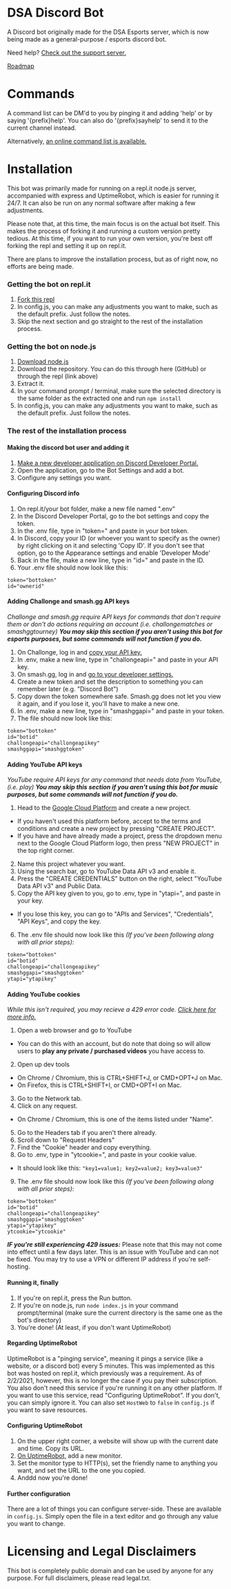 # DSA Discord Bot
A Discord bot originally made for the DSA Esports server, which is now being made as a general-purpose / esports discord bot.

Need help? [Check out the support server.](https://discord.gg/Nfkdm6vnbD)

[Roadmap](https://trello.com/b/1nwmnqVx/dsa-bot-roadmap)

# Commands
A command list can be DM'd to you by pinging it and adding 'help' or by saying '{prefix}help'. You can also do '{prefix}sayhelp' to send it to the current channel instead.

Alternatively, [an online command list is available.](http://ggtylerr.dev/dsabot/commands)

# Installation
This bot was primarily made for running on a repl.it node.js server, accompanied with express and UptimeRobot, which is easier for running it 24/7. It can also be run on any normal software after making a few adjustments.

Please note that, at this time, the main focus is on the actual bot itself. This makes the process of forking it and running a custom version pretty tedious. At this time, if you want to run your own version, you're best off forking the repl and setting it up on repl.it.

There are plans to improve the installation process, but as of right now, no efforts are being made.

### Getting the bot on repl.it
1. [Fork this repl](https://repl.it/@TylerFlowers/DSA-Disc-Bot)
2. In config.js, you can make any adjustments you want to make, such as the default prefix. Just follow the notes.
3. Skip the next section and go straight to the rest of the installation process.

### Getting the bot on node.js
1. [Download node.js](https://nodejs.org/en/)
2. Download the repository. You can do this through here (GitHub) or through the repl (link above)
3. Extract it.
4. In your command prompt / terminal, make sure the selected directory is the same folder as the extracted one and run `npm install`
5. In config.js, you can make any adjustments you want to make, such as the default prefix. Just follow the notes.

### The rest of the installation process
#### Making the discord bot user and adding it
1. [Make a new developer application on Discord Developer Portal.](https://discordapp.com/developers/applications)
2. Open the application, go to the Bot Settings and add a bot.
3. Configure any settings you want.

#### Configuring Discord info
1. On repl.it/your bot folder, make a new file named ".env"
2. In the Discord Developer Portal, go to the bot settings and copy the token.
3. In the .env file, type in "token=" and paste in your bot token.
4. In Discord, copy your ID (or whoever you want to specify as the owner) by right clicking on it and selecting 'Copy ID'. If you don't see that option, go to the Appearance settings and enable 'Developer Mode'
5. Back in the file, make a new line, type in "id=" and paste in the ID.
6. Your .env file should now look like this:
```
token="bottoken"
id="ownerid"
```

#### Adding Challonge and smash.gg API keys
*Challonge and smash.gg require API keys for commands that don't require them or don't do actions requiring an account (i.e. challongematches or smashggtourney)*
**_You may skip this section if you aren't using this bot for esports purposes, but some commands will not function if you do._**

1. On Challonge, log in and [copy your API key.](https://challonge.com/settings/developer)
2. In .env, make a new line, type in "challongeapi=" and paste in your API key.
3. On smash.gg, log in and [go to your developer settings.](https://smash.gg/admin/user/a4829083/developer)
4. Create a new token and set the description to something you can remember later (e.g. "Discord Bot")
5. Copy down the token somewhere safe. Smash.gg does not let you view it again, and if you lose it, you'll have to make a new one.
6. In .env, make a new line, type in "smashggapi=" and paste in your token.
7. The file should now look like this:
```
token="bottoken"
id="botid"
challongeapi="challongeapikey"
smashggapi="smashggtoken"
```

#### Adding YouTube API keys
*YouTube require API keys for any command that needs data from YouTube, (i.e. play)*
**_You may skip this section if you aren't using this bot for music purposes, but some commands will not function if you do._**

1. Head to the [Google Cloud Platform](https://console.cloud.google.com/apis/dashboard) and create a new project.
  * If you haven't used this platform before, accept to the terms and conditions and create a new project by pressing "CREATE PROJECT".
  * If you have and have already made a project, press the dropdown menu next to the Google Cloud Platform logo, then press "NEW PROJECT" in the top right corner.
2. Name this project whatever you want.
3. Using the search bar, go to YouTube Data API v3 and enable it.
4. Press the "CREATE CREDENTIALS" button on the right, select "YouTube Data API v3" and Public Data.
5. Copy the API key given to you, go to .env, type in "ytapi=", and paste in your key.
  * If you lose this key, you can go to "APIs and Services", "Credentials", "API Keys", and copy the key.
6. The .env file should now look like this *(If you've been following along with all prior steps)*:
```
token="bottoken"
id="botid"
challongeapi="challongeapikey"
smashggapi="smashggtoken"
ytapi="ytapikey"
```

#### Adding YouTube cookies
*While this isn't required, you may recieve a 429 error code. [Click here for more info.](https://github.com/fent/node-ytdl-core/issues/635)*

1. Open a web browser and go to YouTube
  * You can do this with an account, but do note that doing so will allow users to **play any private / purchased videos** you have access to.
2. Open up dev tools
  * On Chrome / Chromium, this is CTRL+SHIFT+J, or CMD+OPT+J on Mac.
  * On Firefox, this is CTRL+SHIFT+I, or CMD+OPT+I on Mac.
3. Go to the Network tab.
4. Click on any request.
  * On Chrome / Chromium, this is one of the items listed under "Name".
5. Go to the Headers tab if you aren't there already.
6. Scroll down to "Request Headers"
7. Find the "Cookie" header and copy everything.
8. Go to .env, type in "ytcookie=", and paste in your cookie value.
  * It should look like this: `"key1=value1; key2=value2; key3=value3"`
9. The .env file should now look like this *(If you've been following along with all prior steps)*:
```
token="bottoken"
id="botid"
challongeapi="challongeapikey"
smashggapi="smashggtoken"
ytapi="ytapikey"
ytcookie="ytcookie"
```

***IF you're still experiencing 429 issues:*** Please note that this may not come into effect until a few days later. This is an issue with YouTube and can not be fixed. You may try to use a VPN or different IP address if you're self-hosting.

#### Running it, finally
1. If you're on repl.it, press the Run button.
2. If you're on node.js, run `node index.js` in your command prompt/terminal (make sure the current directory is the same one as the bot's directory)
3. You're done! (At least, if you don't want UptimeRobot)

#### Regarding UptimeRobot
UptimeRobot is a "pinging service", meaning it pings a service (like a website, or a discord bot) every 5 minutes. This was implemented as this bot was hosted on repl.it, which previously was a requirement. As of 2/2/2021, however, this is no longer the case if you pay their subscription. You also don't need this service if you're running it on any other platform. If you want to use this service, read "Configuring UptimeRobot". If you don't, you can simply ignore it. You can also set `HostWeb` to `false` in `config.js` if you want to save resources.

#### Configuring UptimeRobot
1. On the upper right corner, a website will show up with the current date and time. Copy its URL.
2. [On UptimeRobot,](https://uptimerobot.com/dashboard) add a new monitor.
3. Set the monitor type to HTTP(s), set the friendly name to anything you want, and set the URL to the one you copied.
4. Anddd now you're done!

#### Further configuration
There are a lot of things you can configure server-side. These are available in `config.js`. Simply open the file in a text editor and go through any value you want to change.

# Licensing and Legal Disclaimers
This bot is completely public domain and can be used by anyone for any purpose. For full disclaimers, please read legal.txt.
